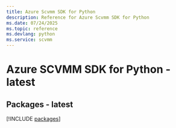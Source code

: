 ```yaml
---
title: Azure Scvmm SDK for Python
description: Reference for Azure Scvmm SDK for Python
ms.date: 07/24/2025
ms.topic: reference
ms.devlang: python
ms.service: scvmm
---
```

# Azure SCVMM SDK for Python - latest
## Packages - latest
[!INCLUDE [packages](scvmm-index.md)]